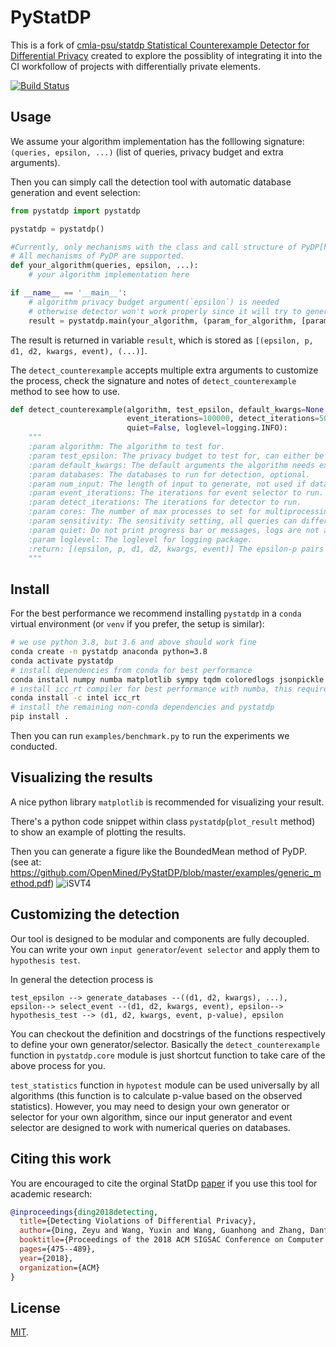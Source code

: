 # PyStatDP 
This is a fork of [cmla-psu/statdp Statistical Counterexample Detector for Differential Privacy](https://github.com/cmla-psu/statdp) created to explore the possiblity of integrating it into the CI workfollow of projects with differentially private elements. 

[![Build Status](https://travis-ci.org/OpenMined/PyStatDP.svg?branch=generic-feature)](https://travis-ci.org/OpenMined/PyStatDP) 

## Usage 

We assume your algorithm implementation has the folllowing signature: `(queries, epsilon, ...)` (list of queries, privacy budget and extra arguments).  

Then you can simply call the detection tool with automatic database generation and event selection:
```python
from pystatdp import pystatdp

pystatdp = pystatdp()

#Currently, only mechanisms with the class and call structure of PyDP[https://github.com/openmined/PyDP] are supported. 
# All mechanisms of PyDP are supported. 
def your_algorithm(queries, epsilon, ...):
    # your algorithm implementation here

if __name__ == '__main__':
    # algorithm privacy budget argument(`epsilon`) is needed
    # otherwise detector won't work properly since it will try to generate a privacy budget
    result = pystatdp.main(your_algorithm, (param_for_algorithm, [param_for_algorithm]) : tuple, (epsilon, [epsilon]): tuple)
```

The result is returned in variable `result`, which is stored as `[(epsilon, p, d1, d2, kwargs, event), (...)]`. 

The `detect_counterexample` accepts multiple extra arguments to customize the process, check the signature and notes of `detect_counterexample` method to see how to use.

```python
def detect_counterexample(algorithm, test_epsilon, default_kwargs=None, databases=None, num_input=(5, 10),
                          event_iterations=100000, detect_iterations=500000, cores=None, sensitivity=ALL_DIFFER,
                          quiet=False, loglevel=logging.INFO):
    """
    :param algorithm: The algorithm to test for.
    :param test_epsilon: The privacy budget to test for, can either be a number or a tuple/list.
    :param default_kwargs: The default arguments the algorithm needs except the first Queries argument.
    :param databases: The databases to run for detection, optional.
    :param num_input: The length of input to generate, not used if database param is specified.
    :param event_iterations: The iterations for event selector to run.
    :param detect_iterations: The iterations for detector to run.
    :param cores: The number of max processes to set for multiprocessing.Pool(), os.cpu_count() is used if None.
    :param sensitivity: The sensitivity setting, all queries can differ by one or just one query can differ by one.
    :param quiet: Do not print progress bar or messages, logs are not affected.
    :param loglevel: The loglevel for logging package.
    :return: [(epsilon, p, d1, d2, kwargs, event)] The epsilon-p pairs along with databases/arguments/selected event.
    """
```

## Install
For the best performance we recommend installing `pystatdp` in a `conda` virtual environment (or `venv` if you prefer, the setup is similar):

```bash
# we use python 3.8, but 3.6 and above should work fine
conda create -n pystatdp anaconda python=3.8
conda activate pystatdp
# install dependencies from conda for best performance
conda install numpy numba matplotlib sympy tqdm coloredlogs jsonpickle pip
# install icc_rt compiler for best performance with numba, this requires using intel's channel
conda install -c intel icc_rt
# install the remaining non-conda dependencies and pystatdp 
pip install .
```
Then you can run `examples/benchmark.py` to run the experiments we conducted.


## Visualizing the results
A nice python library `matplotlib` is recommended for visualizing your result. 

There's a python code snippet within class `pystatdp`(`plot_result` method) to show an example of plotting the results.

Then you can generate a figure like the BoundedMean method of PyDP. (see at: https://github.com/OpenMined/PyStatDP/blob/master/examples/generic_method.pdf)
![iSVT4](https://raw.githubusercontent.com/yxwangcs/StatDP/master/examples/iSVT4.svg?sanitize=true)

## Customizing the detection
Our tool is designed to be modular and components are fully decoupled. You can write your own `input generator`/`event selector` and apply them to `hypothesis test`.

In general the detection process is 

`test_epsilon --> generate_databases --((d1, d2, kwargs), ...), epsilon--> select_event --(d1, d2, kwargs, event), epsilon--> hypothesis_test --> (d1, d2, kwargs, event, p-value), epsilon`
 
You can checkout the definition and docstrings of the functions respectively to define your own generator/selector. Basically the `detect_counterexample` function in `pystatdp.core` module is just shortcut function to take care of the above process for you.

`test_statistics` function in `hypotest` module can be used universally by all algorithms (this function is to calculate p-value based on the observed statistics). However, you may need to design your own generator or selector for your own algorithm, since our input generator and event selector are designed to work with numerical queries on databases.

## Citing this work

You are encouraged to cite the orginal StatDp [paper](https://arxiv.org/pdf/1805.10277.pdf) if you use this tool for academic research:

```bibtex
@inproceedings{ding2018detecting,
  title={Detecting Violations of Differential Privacy},
  author={Ding, Zeyu and Wang, Yuxin and Wang, Guanhong and Zhang, Danfeng and Kifer, Daniel},
  booktitle={Proceedings of the 2018 ACM SIGSAC Conference on Computer and Communications Security},
  pages={475--489},
  year={2018},
  organization={ACM}
}
```

## License
[MIT](https://github.com/yxwangcs/statdp/blob/master/LICENSE).
